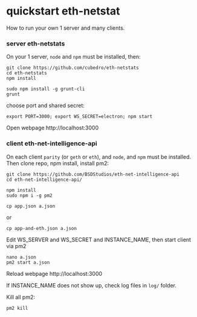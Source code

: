 # quickstart eth-netstat 
How to run your own 1 server and many clients.

### server eth-netstats
On your 1 server, `node` and `npm` must be installed, then:

```
git clone https://github.com/cubedro/eth-netstats
cd eth-netstats
npm install

sudo npm install -g grunt-cli
grunt
```

choose port and shared secret:
```
export PORT=3000; export WS_SECRET=electron; npm start
```

Open webpage http://localhost:3000

### client eth-net-intelligence-api
On each client `parity` (or `geth` or `eth`), and `node`, and `npm` must be installed. Then clone repo, npm install, install pm2:

```
git clone https://github.com/BSDStudios/eth-net-intelligence-api
cd eth-net-intelligence-api/

npm install
sudo npm i -g pm2

cp app.json a.json
```

or

    cp app-and-eth.json a.json


Edit WS_SERVER and WS_SECRET and INSTANCE_NAME, then start client via pm2

    nano a.json 
    pm2 start a.json 

Reload webpage http://localhost:3000  


If INSTANCE_NAME does not show up, check log files in `log/` folder.

Kill all pm2:
```
pm2 kill
```


